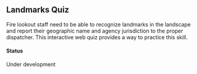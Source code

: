 ## Landmarks Quiz ##

Fire lookout staff need to be able to recognize landmarks in the landscape and report their geographic name and agency jurisdiction to the proper dispatcher.  This interactive web quiz provides a way to practice this skill.

#### Status ####
Under development

